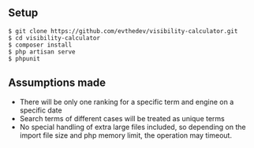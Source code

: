 ## Setup

```
$ git clone https://github.com/evthedev/visibility-calculator.git
$ cd visibility-calculator
$ composer install
$ php artisan serve
$ phpunit
```

## Assumptions made
* There will be only one ranking for a specific term and engine on a specific date
* Search terms of different cases will be treated as unique terms
* No special handling of extra large files included, so depending on the import file size and php memory limit, the operation may timeout.
